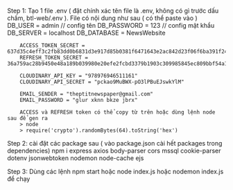 Step 1: Tạo 1 file .env ( đặt chính xác tên file là .env, không có gì trước dấu chấm, btl-web/.env ). File có nội dung như sau ( có thể paste vào )
        DB_USER = admin // config tên
        DB_PASSWORD = 123 // config mật khẩu 
        DB_SERVER = localhost
        DB_DATABASE = NewsWebsite

        ACCESS_TOKEN_SECRET = 637d35c4eff3c2fb83dd0b6831d3e917d85b0381f6471643e2ac842d23f06f6ba391f244a2c6b7a01322909c42c62b20dc1db333da08c3e721bec57194140151
        REFRESH_TOKEN_SECRET = 36a759ac28b9450e48a189b039980e20efe2fcbd3379b1903c309985845ec809bbf54a1efc327e56b3f56adb66fbc8063ee4bdc3c7986c73b2f78bff8c20ab22

        CLOUDINARY_API_KEY = "978976946511161"
        CLOUDINARY_API_SECRET = "pckao9MuBWX-pO3lPBuEJswkYlM"

        EMAIL_SENDER = "theptitnewspaper@gmail.com"
        EMAIL_PASSWORD = "glur xknn bkze jbrx"

        ACCESS và REFRESH token có thể copy từ trên hoặc dùng lệnh node sau để gen ra 
        > node
        > require('crypto').randomBytes(64).toString('hex')

Step 2: cài đặt các package sau ( vào package.json cài hết packages trong dependencies)
        npm i express axios body-parser cors mssql cookie-parser dotenv jsonwebtoken nodemon node-cache ejs 

Step 3: Dùng các lệnh npm start hoặc node index.js hoặc nodemon index.js để chạy
